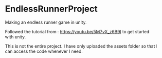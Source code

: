 # EndlessRunnerProject

Making an endless runner game in unity. 

Followed the tutorial from : https://youtu.be/5M7vX_z6B9I to get started with unity.

This is not the entire project. I have only uploaded the assets folder so that I can access the code whenever I need. 
